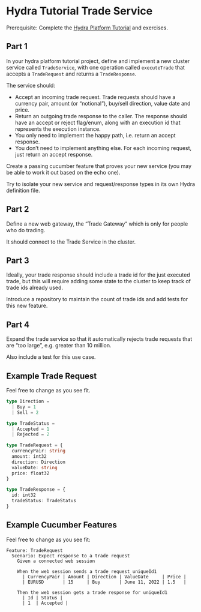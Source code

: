 # Hydra Tutorial Trade Service

Prerequisite: Complete the [Hydra Platform Tutorial] and exercises.

[Hydra Platform Tutorial]: https://docs.hydra.weareadaptive.com/LATEST/Development/GettingStarted/Tutorial/HydraPlatformTutorial.html

## Part 1

In your hydra platform tutorial project, define and implement a new cluster service called `TradeService`, with one operation called `executeTrade` that accepts a `TradeRequest` and returns a `TradeResponse`.

The service should:

- Accept an incoming trade request. Trade requests should have a currency pair, amount (or “notional”), buy/sell direction, value date and price.
- Return an outgoing trade response to the caller. The response should have an accept or reject flag/enum, along with an execution id that represents the execution instance.
- You only need to implement the happy path, i.e. return an accept response.
- You don’t need to implement anything else. For each incoming request, just return an accept response.

Create a passing cucumber feature that proves your new service (you may be able to work it out based on the echo one).

Try to isolate your new service and request/response types in its own Hydra definition file.

## Part 2

Define a new web gateway, the “Trade Gateway” which is only for people who do trading.

It should connect to the Trade Service in the cluster.

## Part 3

Ideally, your trade response should include a trade id for the just executed trade, but this will require adding some state to the cluster to keep track of trade ids already used.

Introduce a repository to maintain the count of trade ids and add tests for this new feature.

## Part 4

Expand the trade service so that it automatically rejects trade requests that are “too large”, e.g. greater than 10 million.

Also include a test for this use case.

## Example Trade Request

Feel free to change as you see fit.

```typescript
type Direction =
  | Buy = 1
  | Sell = 2

type TradeStatus =
  | Accepted = 1
  | Rejected = 2

type TradeRequest = {
  currencyPair: string
  amount: int32
  direction: Direction
  valueDate: string
  price: float32
}

type TradeResponse = {
  id: int32
  tradeStatus: TradeStatus
}
```

## Example Cucumber Features

Feel free to change as you see fit:

```gherkin
Feature: TradeRequest
  Scenario: Expect response to a trade request
    Given a connected web session

    When the web session sends a trade request uniqueId1
      | CurrencyPair | Amount | Direction | ValueDate     | Price |
      | EURUSD       | 15     | Buy       | June 11, 2022 | 1.5   |

    Then the web session gets a trade response for uniqueId1
      | Id | Status |
      | 1  | Accepted |
```
